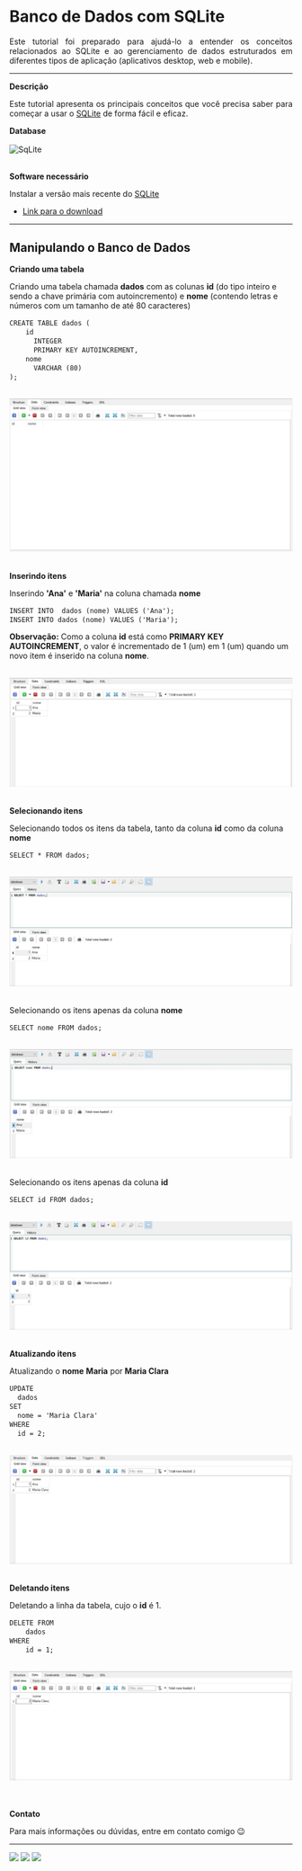 # Banco de Dados com SQLite

<div align="justify"> 
  
  Este tutorial foi preparado para ajudá-lo a entender os conceitos relacionados ao SQLite e ao gerenciamento de dados estruturados em diferentes tipos de aplicação (aplicativos desktop, web e mobile).
 
</div>

---

**Descrição**

<div align="justify">
  
  Este tutorial apresenta os principais conceitos que você precisa saber para começar a usar o [SQLite](https://sqlitestudio.pl/) de forma fácil e eficaz.  
  
</div>

**Database** 

<div style="display: inline_block">
  <img align="center" alt="SqLite" height="40" width="70" src="https://www.sqlite.org/images/sqlite370_banner.gif">
</div></br>

**Software necessário** 

Instalar a versão mais recente do [SQLite](https://sqlitestudio.pl/)
- [Link para o download](https://sqlitestudio.pl/)

---

## Manipulando o Banco de Dados

**Criando uma tabela**

Criando uma tabela chamada **dados** com as colunas **id** (do tipo inteiro e sendo a chave primária com autoincremento) e **nome** (contendo letras e números com um tamanho de até 80 caracteres)

````
CREATE TABLE dados (
    id  
      INTEGER      
      PRIMARY KEY AUTOINCREMENT,
    nome 
      VARCHAR (80) 
);
````
</br>

<div align = "center">
  <img ali = "CreateTable" title = "CreateTable" src = "src/CreateTable.jpg"/>
</div>

</br>

**Inserindo itens**

Inserindo **'Ana'** e **'Maria'** na coluna chamada **nome**

````
INSERT INTO  dados (nome) VALUES ('Ana');
INSERT INTO dados (nome) VALUES ('Maria');
````

**Observação:** Como a coluna **id** está como **PRIMARY KEY AUTOINCREMENT**, o valor é incrementado de 1 (um) em 1 (um) quando um novo item é inserido na coluna **nome**. 

</br>

<div align = "center">
  <img ali = "InsertInto" title = "InsertInto" src = "src/Insert.jpg"/>
</div>

</br>

**Selecionando itens**

Selecionando todos os itens da tabela, tanto da coluna **id** como da coluna **nome** 

````
SELECT * FROM dados;
````
</br>

<div align = "center">
  <img ali = "SelectAll" title = "SelectAll" src = "src/SelectAll.jpg"/>
</div>

</br>

Selecionando os itens apenas da coluna **nome** 

````
SELECT nome FROM dados;
````
</br>

<div align = "center">
  <img ali = "SelectName" title = "SelectName" src = "src/SelectName.jpg"/>
</div>

</br>

Selecionando os itens apenas da coluna **id** 

````
SELECT id FROM dados;
````
</br>

<div align = "center">
  <img ali = "SelectID" title = "SelectID" src = "src/SelectID.jpg"/>
</div>

</br>

**Atualizando itens**

Atualizando o **nome** **Maria** por **Maria Clara** 

````
UPDATE 
  dados
SET 
  nome = 'Maria Clara'
WHERE 
  id = 2;
````
</br>

<div align = "center">
  <img ali = "Update" title = "Update" src = "src/Update.jpg"/>
</div>

</br>

**Deletando itens**

Deletando a linha da tabela, cujo o **id** é 1.

````
DELETE FROM
    dados
WHERE 
    id = 1;
````
</br>

<div align = "center">
  <img ali = "Delete" title = "Delete" src = "src/Delete.jpg"/>
</div>

</br>

</br>

**Contato** </br>

Para mais informações ou dúvidas, entre em contato comigo 😉

---

<div> 
  <a href="https://github.com/arianacabral" target="_blank"><img src="https://img.shields.io/badge/GitHub-100000?style=for-the-badge&logo=github&logoColor=skyblue" target="_blank"></a>
  <a href = "mailto:arianacabral57@ufu.br"><img src="https://img.shields.io/badge/-UFU-%23337?style=for-the-badge&logo=gmail&logoColor=white" target="_blank"></a>
  <a href="https://discord.gg/RTXE2NMVSA" target="_blank"><img src="https://img.shields.io/badge/Discord-7289DA?style=for-the-badge&logo=discord&logoColor=white" target="_blank"></a> 
</div>
